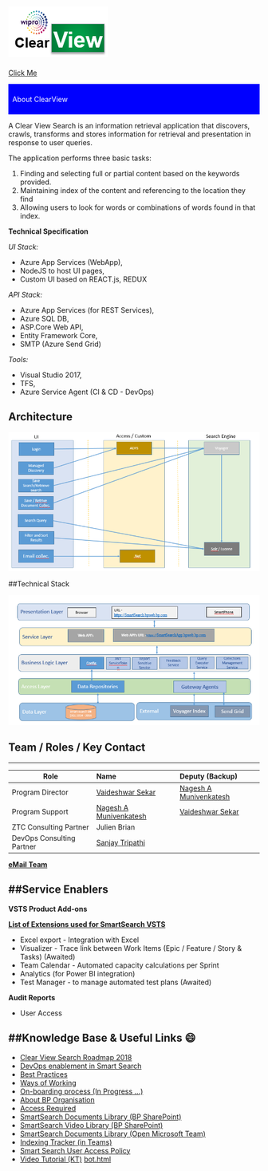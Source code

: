 
![ClearViewLOGO.png](/.attachments/ClearViewLOGO-32593f84-3334-4ca5-899f-fac7a2531ae7.png) 
---
<script type="text/javascript">
var myVar="hello";
function showAlert() { alert('You triggered an alert!'); }
</script>

<p><a href="#" onClick="alert('Hello');">Click Me</a></p>


<div style="background-color:blue;color:white;padding:8px;">
<p>About ClearView</p>
</div>

A Clear View Search is an information retrieval application that discovers, crawls, transforms and stores information for retrieval and presentation in response to user queries.

The application performs three basic tasks:
1. Finding and selecting full or partial content based on the keywords provided.
2. Maintaining index of the content and referencing to the location they find
3. Allowing users to look for words or combinations of words found in that index.


**Technical Specification**

*UI Stack:*
- Azure App Services (WebApp),
- NodeJS to host UI pages,
- Custom UI based on REACT.js, REDUX

*API Stack:*
- Azure App Services (for REST Services),
- Azure SQL DB,
- ASP.Core Web API,
- Entity Framework Core,
- SMTP (Azure Send Grid)

*Tools:*
- Visual Studio 2017,
- TFS,
- Azure Service Agent (CI & CD - DevOps)


## Architecture 
![SS_Arch_2.png](.attachments/SS_Arch_2-cb8598d8-af48-4ac2-aedd-3b52f43f4281.png)

##Technical Stack

![SS_Architecture.png](.attachments/SS_Architecture-885ac73e-7473-4e23-9bd3-c55ccd400e8b.png)




## Team / Roles / Key Contact
---

| Role                    | Name         | Deputy (Backup)  
|-----------            |:---------------|:---------------
| Program Director                | [Vaideshwar Sekar ](mailto:vaideshwar.sekar1@wipro.com) | [Nagesh A Munivenkatesh ](mailto:nagesh.munivenkatesh@wipro.com@bp.com)
| Program Support                | [Nagesh A Munivenkatesh ](mailto:nagesh.munivenkatesh@wipro.com)    | [Vaideshwar Sekar ](mailto:vaideshwar.sekar1@wipro.com) 
ZTC Consulting Partner|Julien Brian| 
DevOps Consulting Partner|[Sanjay Tripathi](mailto:sanjay.tripathi@bp.com)|

**[eMail Team](mailto:vaideshwar.sekar1@wipro.com;nagesh.munivenkatesh@wipro.com;sanjay.tripathi@bp.com)**


##Service Enablers
---

**VSTS Product Add-ons**

**[List of Extensions used for SmartSearch VSTS](https://digitalfoundations.visualstudio.com/_admin/_extensions?tab=manage&status=active)**
- Excel export - Integration with Excel
- Visualizer - Trace link between Work Items (Epic / Feature / Story & Tasks) (Awaited)
- Team Calendar - Automated capacity calculations per Sprint
- Analytics (for Power BI integration)
- Test Manager - to manage automated test plans (Awaited)

**Audit Reports**
- User Access

##Knowledge Base & Useful Links :smile:
---

- [Clear View Search Roadmap 2018](https://bp365.sharepoint.com/:x:/r/sites/Upstream10/SmartSearch/_layouts/15/doc.aspx?sourcedoc=%7BE58E4FAC-AC5E-4FAF-9532-13B656FA27B9%7D&file=SmartSearch%20-%202018%20Integrated%20Plan.xlsx&action=default)
- [DevOps enablement in Smart Search](/Devops)
- [Best Practices ](/Best-Practices)
- [Ways of Working](/Ways-of-Working)
- [On-boarding process (In Progress ...)]()
- [About BP Organisation](https://intranet.bp.com/en_gb/group/one-bp/our-organization.html)
- [Access Required](/Smart-Search-Access-Management)
- [SmartSearch Documents Library (BP SharePoint)](https://bp365.sharepoint.com/sites/Upstream10/SmartSearch/Shared%20Documents/Forms/AllItems.aspx?RootFolder=%2Fsites%2FUpstream10%2FSmartSearch%2FShared%20Documents%2FPMO%20Office%2FKnowledge%20Transfer%2FKnowledge%20Transfer%20Documents&FolderCTID=0x012000A4378725997A324EB6A6BB42B8F55C05&View=%7B2C0033C2%2D6797%2D4223%2D8649%2D06AD880CA7F5%7D)
- [SmartSearch Video Library (BP SharePoint)](https://bp365.sharepoint.com/sites/Upstream10/SmartSearch/Shared%20Documents/Forms/AllItems.aspx?RootFolder=%2Fsites%2FUpstream10%2FSmartSearch%2FShared%20Documents%2FPMO%20Office%2FKnowledge%20Transfer%2FKnowledge%20Transfer%20Videos&FolderCTID=0x012000A4378725997A324EB6A6BB42B8F55C05&View=%7B2C0033C2%2D6797%2D4223%2D8649%2D06AD880CA7F5%7D)
- [SmartSearch Documents Library (Open Microsoft Team)](https://teams.microsoft.com/l/channel/19%3aeb6fdcc09c694eaebba95edfc2f1a1b4%40thread.skype/General?groupId=156b69d9-2bc8-4906-98b1-7ffbd66a6cb6&tenantId=258ac4e4-146a-411e-9dc8-79a9e12fd6da)
- [Indexing Tracker (in Teams)](https://teams.microsoft.com/_#/xlsx/viewer/teams/https%3A~2F~2Fwipro365.sharepoint.com~2Fsites~2FSmartSearch~2FShared%20Documents~2FGeneral~2FIndexing~2FNew%20Access%20Management%20Indexing%20Tracker1704.xlsx?threadId=19%3Aeb6fdcc09c694eaebba95edfc2f1a1b4%40thread.skype&baseUrl=https%3A~2F~2Fwipro365.sharepoint.com~2Fsites~2FSmartSearch&fileId=0217C060-9D25-45DD-863A-0FA4B0CF1A30&ctx=files&viewerAction=view)
- [Smart Search User Access Policy](https://wiki.bpglobal.com/index.php?title=SmartSearch_Managing_User_Access_%E2%80%93_Joiners_Transfers_and_Leavers_Process)
- [Video Tutorial (KT)](https://bp365.sharepoint.com/:v:/s/Upstream10/SmartSearch/Ef8_On-vVIFDp-v-OXyKTBoBbp1zg85tZhz75qpqBeSOEQ)
 [bot.html](/.attachments/bot-f43e2db5-f561-4ebd-88e4-abd5b59ac60e.html)